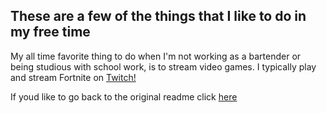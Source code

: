 ## These are a few of the things that I like to do in my free time

My all time favorite thing to do when I'm not working as a bartender or being studious with school work, is to stream video games. I typically play and stream Fortnite on [Twitch!](https://www.twitch.tv/aVisoko)
















If youd like to go back to the original readme click [here](https://github.com/aVisoko/MarkdownChallenge/blob/master/README.md)
